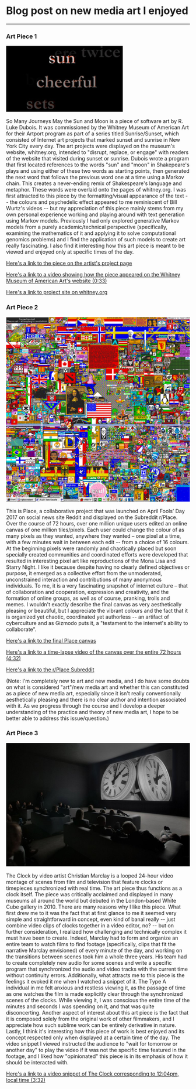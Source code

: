 # Blog post on new media art I enjoyed
------
### Art Piece 1
![R. Luke Dubois](images/sunrise.jpg)

So Many Journeys May the Sun and Moon is a piece of software art by R. Luke Dubois. It was commissioned by the Whitney Museum of American Art for their Artport program as part of a series titled Sunrise/Sunset, which consisted of Internet art projects that marked sunset and sunrise in New York City every day. The art projects were displayed on the museum's website, whitney.org, intended to "disrupt, replace, or engage" with readers of the website that visited during sunset or sunrise. Dubois wrote a program that first located references to the words "sun" and "moon" in Shakepeare's plays and using either of these two words as starting points, then generated the next word that follows the previous word one at a time using a Markov chain. This creates a never-ending remix of Shakespeare's language and metaphor. These words were overlaid onto the pages of whitney.org. I was first attracted to this piece by the formatting/visual appearance of the text -- the colours and psychedelic effect appeared to me reminiscent of Bill Wurtz's videos -- but my appreciation of this piece mainly stems from my own personal experience working and playing around with text generation using Markov models. Previously I had only explored generative Markov models from a purely academic/technical perspective (specifically, examining the mathematics of it and applying it to solve computational genomics problems) and I find the application of such models to create art really fascinating. I also find it interesting how this art piece is meant to be viewed and enjoyed only at specific times of the day.

[Here's a link to the piece on the artist's project page](http://lukedubois.com/)

[Here's a link to a video showing how the piece appeared on the Whitney Museum of American Art's website (0:33)](https://www.youtube.com/watch?v=EwZAUKwPrMU)

[Here's a link to project site on whitney.org](https://whitney.org/exhibitions/r-luke-dubois)

### Art Piece 2
![Reddit](images/place.png)

This is Place, a collaborative project that was launched on April Fools’ Day 2017 on social news site Reddit and displayed on the Subreddit r/Place. Over the course of 72 hours, over one million unique users edited an online canvas of one million tiles/pixels. Each user could change the colour of as many pixels as they wanted, anywhere they wanted – one pixel at a time, with a few minutes wait in between each edit -- from a choice of 16 colours. At the beginning pixels were randomly and chaotically placed but soon specially created communities and coordinated efforts were developed that resulted in interesting pixel art like reproductions of the Mona Lisa and Starry Night. I like it because despite having no clearly defined objectives or purpose, it emerged as a collective effort from the unmoderated, unconstrained interaction and contributions of many anonymous individuals. To me, it is a very fascinating snapshot of internet culture – that of collaboration and cooperation, expression and creativity, and the formation of online groups, as well as of course, pranking, trolls and memes. I wouldn't exactly describe the final canvas as very aesthetically pleasing or beautiful, but I appreciate the vibrant colours and the fact that it is organized yet chaotic, coordinated yet authorless -- an artifact of cyberculture and as Gizmodo puts it, a "testament to the internet's ability to collaborate".

[Here's a link to the final Place canvas](https://i.redd.it/agcbmqgjn14z.png)

[Here's a link to a time-lapse video of the canvas over the entire 72 hours (4:32)](https://i.redd.it/agcbmqgjn14z.png)

[Here's a link to the r/Place Subreddit](https://www.reddit.com/r/place/)

(Note: I'm completely new to art and new media, and I do have some doubts on what is considered "art"/new media art and whether this can constituted as a piece of new media art, especially since it isn't really conventionally aesthetically pleasing and there is no clear author and intention associated with it. As we progress through the course and I develop a deeper understanding of the practice and theory of new media art, I hope to be better able to address this issue/question.)

### Art Piece 3
![Christian Marclay](images/the-clock.jpg)

The Clock by video artist Christian Marclay is a looped 24-hour video montage of scenes from film and television that feature clocks or timepieces synchronized with real time. The art piece thus functions as a clock itself. The piece was critically acclaimed and displayed in many museums all around the world but debuted in the London-based White Cube gallery in 2010. There are many reasons why I like this piece. What first drew me to it was the fact that at first glance to me it seemed very simple and straightforward in concept, even kind of banal really -- just combine video clips of clocks together in a video editor, no? -- but on further consideration, I realized how challenging and technically complex it must have been to create. Indeed, Marclay had to form and organize an entire team to watch films to find footage (specifically, clips that fit the narrative Marclay envisioned) of every minute of the day, and working on the transitions between scenes took him a whole three years. His team had to create completely new audio for some scenes and write a specific program that synchronized the audio and video tracks with the current time without continuity errors. Additionally, what attracts me to this piece is the feelings it evoked it me when I watched a snippet of it. The Type A individual in me felt anxious and restless viewing it, as the passage of time as one watches the film is made explicitly clear through the synchronized scenes of the clocks. While viewing it, I was conscious the entire time of the minutes and seconds I was spending on it, and that was quite disconcerting. Another aspect of interest about this art piece is the fact that it is composed solely from the original work of other filmmakers, and I appreciate how such sublime work can be entirely derivative in nature. Lastly, I think it's interesting how this piece of work is best enjoyed and its concept respected only when displayed at a certain time of the day. The video snippet I viewed instructed the audience to "wait for tomorrow or another day" to play the video if it was not the specific time featured in the footage, and I liked how "opinionated" this piece is in its emphasis of how it should be interacted with.

[Here's a link to a video snippet of The Clock corresponding to 12:04pm, local time (3:32)](https://www.youtube.com/watch?v=xp4EUryS6ac)
